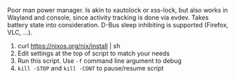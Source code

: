 Poor man power manager. Is akin to xautolock or xss-lock, but also works in Wayland and console, since activity tracking is done via evdev. Takes battery state into consideration. D-Bus sleep inhibiting is supported (Firefox, VLC, ...).

1. curl https://nixos.org/nix/install | sh
2. Edit settings at the top of script to match your needs
3. Run this script. Use `-f` command line argument to debug
4. `kill -STOP` and `kill -CONT` to pause/resume script
